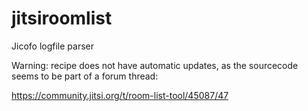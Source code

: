 # jitsiroomlist

Jicofo logfile parser

Warning: recipe does not have automatic updates, as the sourcecode seems to be part
of a forum thread:

https://community.jitsi.org/t/room-list-tool/45087/47
